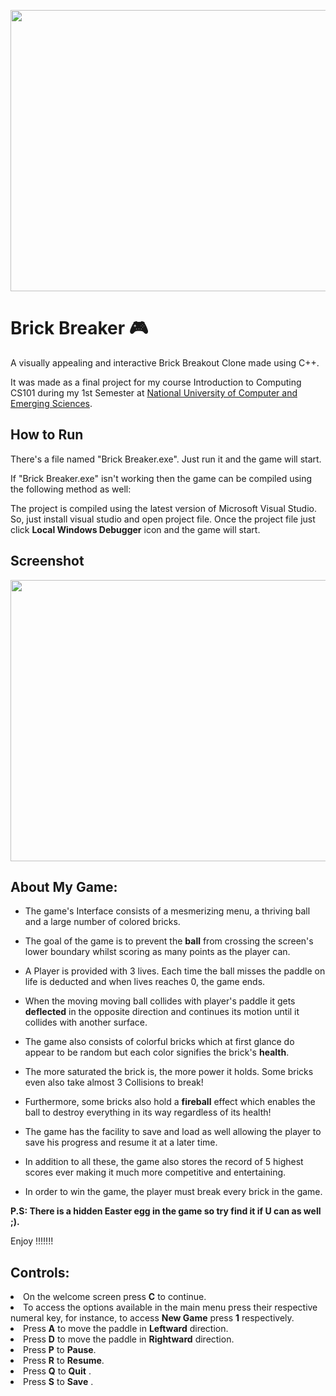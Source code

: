 
<p align=center>
 <img src="https://user-images.githubusercontent.com/114104536/214608110-04d07ded-8cd2-4292-b135-2e77865b502b.png" width=700 height = 450/>
</p>

# Brick Breaker 🎮 

A visually appealing and interactive Brick Breakout Clone made using C++. 

It was made as a final project for my course Introduction to Computing CS101 during my 1st Semester at [National University of Computer and Emerging Sciences](http://nu.edu.pk/).

## How to Run

There's a file named "Brick Breaker.exe". Just run it and the game will start.

If "Brick Breaker.exe" isn't working then the game can be compiled using the following method as well:

The project is compiled using the latest version of Microsoft Visual Studio. So, just install visual studio and open project file. Once the project file just click <b>Local Windows Debugger</b> icon and the game will start.


## Screenshot

<img src="https://user-images.githubusercontent.com/114104536/214608103-2b86cc93-a0ec-4e76-b60a-b07409732a07.png" width=700 height=450></img>

About My Game:                      
-----------------------------

* The game's Interface consists of a mesmerizing menu, a thriving ball and a large number of colored bricks.
 
* The goal of the game is to prevent the **ball** from crossing the screen's lower boundary whilst scoring as many points as the player can.
 
* A Player is provided with 3 lives. Each time the ball misses the paddle on life is deducted and when lives reaches 0, the game ends.
 
* When the moving moving ball collides with player's paddle it gets **deflected** in the opposite direction and continues its motion until it collides with another surface.

* The game also consists of colorful bricks which at first glance do appear to be random but each color signifies the brick's **health**.
   
* The more saturated the brick is, the more power it holds. Some bricks even also take almost 3 Collisions to break!

* Furthermore, some bricks also hold a **fireball** effect which enables the ball to destroy everything in its way regardless of its health! 
    
* The game has the facility to save and load as well allowing the player to save his progress and resume it at a later time.

* In addition to all these, the game also stores the record of 5 highest scores ever making it much more competitive and entertaining.  

* In order to win the game, the player must break every brick in the game.

<b>P.S: There is a hidden Easter egg in the game so try find it if U can as well ;).</b>

Enjoy !!!!!!!

<h2>Controls:</h2>
<li>On the welcome screen press <b>C</b> to continue.</li>
<li>To access the options available in the main menu press their respective numeral 	     		 key, for instance, to access <b>New Game</b> press <b>1</b> respectively.</li>
<li> Press <b>A</b> to move the paddle in <b>Leftward</b> direction. </li>
<li> Press <b>D</b> to move the paddle in <b>Rightward</b> direction. </li>
<li> Press <b>P</b> to  <b>Pause</b>. </li>
<li> Press <b>R</b> to  <b>Resume</b>.  </li>
<li> Press <b>Q</b> to  <b>Quit</b> .</li> 
<li> Press <b>S</b> to  <b>Save</b> .</li> 
   
